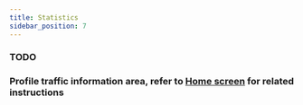 ```yaml
---
title: Statistics
sidebar_position: 7
---
```



### TODO


### Profile traffic information area, refer to [Home screen](../app-manual/home.md) for related instructions